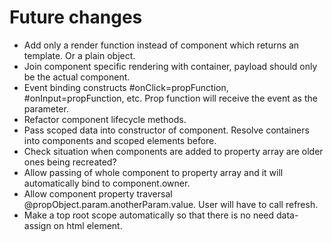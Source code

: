 # Future changes

* Add only a render function instead of component which returns an template. Or a plain object.
* Join component specific rendering with container, payload should only be the actual component.
* Event binding constructs #onClick=propFunction, #onInput=propFunction, etc. Prop function will receive the event as the parameter.
* Refactor component lifecycle methods.
* Pass scoped data into constructor of component. Resolve containers into components and scoped elements before.
* Check situation when components are added to property array are older ones being recreated?
* Allow passing of whole component to property array and it will automatically bind to component.owner.
* Allow component property traversal @propObject.param.anotherParam.value. User will have to call refresh.
* Make a top root scope automatically so that there is no need data-assign on html element.